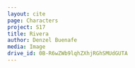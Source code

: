 ```yaml
---
layout: cite
page: Characters
project: S17
title: Rivera
author: Denzel Buenafe
media: Image
drive_id: 0B-R6wZWb9lqhZXhjRGhSMUdGUTA
---
```

